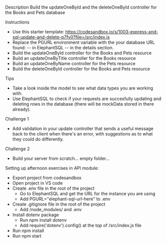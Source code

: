 Description
Build the updateOneById and the deleteOneById controller for the Books and Pets database

Instructions
- Use this starter template: https://codesandbox.io/s/1003-express-and-sql-update-and-delete-p7fy0?file=/src/index.js
- Replace the PGURL environment variable with the your database URL found:
    -- in ElephantSQL
    -- in the details section.
- Build the updateOneById controller for the Books and Pets resource
- Build an updateOneByTitle controller for the Books resource
- Build an updateOneByName controller for the Pets resource
- Build the deleteOneById controller for the Books and Pets resource

Tips
- Take a look inside the model to see what data types you are working with.
- Use ElephantSQL to check if your requests are succesfully updating and deleting rows in the database (there will be mockData stored in there already).

Challenge 1
- Add validation in your update controller that sends a useful message back to the client when there's an error, with suggestions as to what they could do differently.

Challenge 2
- Build your server from scratch... empty folder...



Setting up afternoon exercises in API module:

- Export project from codesandbox
- Open project in VS code
- Create .env file in the root of the project
  - Go to ElephantSQL and get the URL for the instance you are using
  - Add PGURL="elephant-sql-url-here" to .env
- Create .gitignore file in the root of the project
  - Add /node_modules/ and .env
- Install dotenv package
  - Run npm install dotenv
  - Add require('dotenv').config() at the top of /src/index.js file
- Run npm install
- Run npm start
